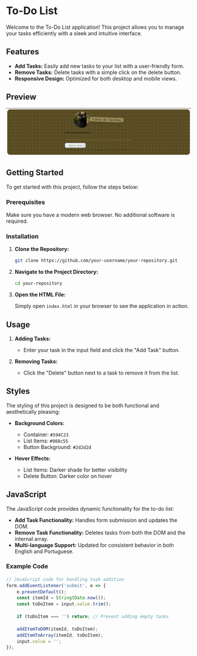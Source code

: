 # To-Do List

Welcome to the To-Do List application! This project allows you to manage your tasks efficiently with a sleek and intuitive interface.

## Features

- **Add Tasks:** Easily add new tasks to your list with a user-friendly form.
- **Remove Tasks:** Delete tasks with a simple click on the delete button.
- **Responsive Design:** Optimized for both desktop and mobile views.

## Preview

![To-Do List Preview](Screenshot_1.png)

## Getting Started

To get started with this project, follow the steps below:

### Prerequisites

Make sure you have a modern web browser. No additional software is required.

### Installation

1. **Clone the Repository:**

    ```bash
    git clone https://github.com/your-username/your-repository.git
    ```

2. **Navigate to the Project Directory:**

    ```bash
    cd your-repository
    ```

3. **Open the HTML File:**

    Simply open `index.html` in your browser to see the application in action.

## Usage

1. **Adding Tasks:**
   - Enter your task in the input field and click the "Add Task" button.
   
2. **Removing Tasks:**
   - Click the "Delete" button next to a task to remove it from the list.

## Styles

The styling of this project is designed to be both functional and aesthetically pleasing:

- **Background Colors:** 
  - Container: `#594C23`
  - List Items: `#988c55`
  - Button Background: `#2d2d2d`
  
- **Hover Effects:**
  - List Items: Darker shade for better visibility
  - Delete Button: Darker color on hover

## JavaScript

The JavaScript code provides dynamic functionality for the to-do list:

- **Add Task Functionality:** Handles form submission and updates the DOM.
- **Remove Task Functionality:** Deletes tasks from both the DOM and the internal array.
- **Multi-language Support:** Updated for consistent behavior in both English and Portuguese.

### Example Code

```javascript
// JavaScript code for handling task addition
form.addEventListener('submit', e => {
    e.preventDefault();
    const itemId = String(Date.now());
    const toDoItem = input.value.trim();
    
    if (toDoItem === '') return; // Prevent adding empty tasks

    addItemToDOM(itemId, toDoItem);
    addItemToArray(itemId, toDoItem);
    input.value = '';
});